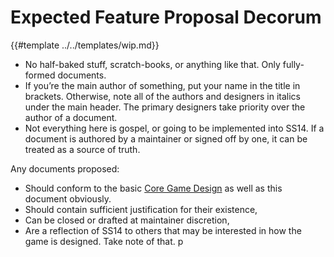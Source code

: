 # Expected Feature Proposal Decorum

{{#template ../../templates/wip.md}}

- No half-baked stuff, scratch-books, or anything like that. Only fully-formed documents.
- If you’re the main author of something, put your name in the title in brackets. Otherwise, note all of the authors and designers in italics under the main header. The primary designers take priority over the author of a document.
- Not everything here is gospel, or going to be implemented into SS14. If a document is authored by a maintainer or signed off by one, it can be treated as a source of truth.

Any documents proposed:

- Should conform to the basic [Core Game Design](../../space-station-14/core-design.md) as well as this document obviously.
- Should contain sufficient justification for their existence,
- Can be closed or drafted at maintainer discretion,
- Are a reflection of SS14 to others that may be interested in how the game is designed. Take note of that.
  p
